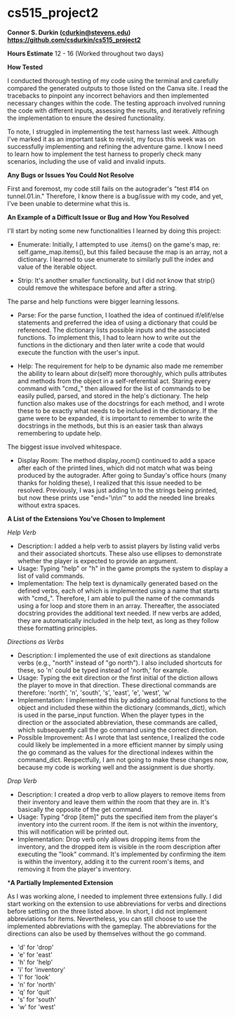 # cs515_project2

**Connor S. Durkin (cdurkin@stevens.edu)
https://github.com/csdurkin/cs515_project2**

**Hours Estimate**
12 - 16 (Worked throughout two days)

**How Tested**

I conducted thorough testing of my code using the terminal and carefully compared the generated outputs to those listed on the Canva site. I read the tracebacks to pinpoint any incorrect behaviors and then implemented necessary changes within the code. The testing approach involved running the code with different inputs, assessing the results, and iteratively refining the implementation to ensure the desired functionality.

To note, I struggled in implementing the test harness last week. Although I've  marked it as an important task to revisit, my focus this week was on successfully implementing and refining the adventure game. I know I need to learn how to implement the test harness to properly check many scenarios, including the use of valid and invalid inputs.

**Any Bugs or Issues You Could Not Resolve**

First and foremost, my code still fails on the autograder's "test #14 on tunnel.01.in." Therefore, I know there is a bug/issue with my code, and yet, I've been unable to determine what this is.

**An Example of a Difficult Issue or Bug and How You Resolved**

I'll start by noting some new functionalities I learned by doing this project:

- Enumerate: Initially, I attempted to use .items() on the game's map, re: self.game_map.items(), but this failed because the map is an array, not a dictionary. I learned to use enumerate to similarly pull the index and value of the iterable object.
  
- Strip: It's another smaller functionality, but I did not know that strip() could remove the whitespace before and after a string.

The parse and help functions were bigger learning lessons. 

- Parse: For the parse function, I loathed the idea of continued if/elif/else statements and preferred the idea of using a dictionary that could be referenced. The dictionary lists possible inputs and the associated functions. To implement this, I had to learn how to write out the functions in the dictionary and then later write a code that would execute the function with the user's input.

- Help: The requirement for help to be dynamic also made me remember the ability to learn about dir(self) more thoroughly, which pulls attributes and methods from the object in a self-referential act. Staring every command with "cmd_" then allowed for the list of commands to be easily pulled, parsed, and stored in the help's dictionary. The help function also makes use of the docstrings for each method, and I wrote these to be exactly what needs to be included in the dictionary. If the game were to be expanded, it is important to remember to write the docstrings in the methods, but this is an easier task than always remembering to update help.

The biggest issue involved whitespace. 

- Display Room: The method display_room() continued to add a space after each of the printed lines, which did not match what was being produced by the autograder. After going to Sunday's office hours (many thanks for holding these), I realized that this issue needed to be resolved. Previously, I was just adding \n to the strings being printed, but now these prints use "end='\n\n'" to add the needed line breaks without extra spaces. 

**A List of the Extensions You’ve Chosen to Implement**

*Help Verb*

- Description: I added a help verb to assist players by listing valid verbs and their associated shortcuts. These also use ellipses to demonstrate whether the player is expected to provide an argument.
- Usage: Typing "help" or "h" in the game prompts the system to display a list of valid commands.
- Implementation: The help text is dynamically generated based on the defined verbs, each of which is implemented using a name that starts with "cmd_". Therefore, I am able to pull the name of the commands using a for loop and store them in an array. Thereafter, the associated docstring provides the additional text needed. If new verbs are added, they are automatically included in the help text, as long as they follow these formatting principles.
  
*Directions as Verbs*

- Description: I implemented the use of exit directions as standalone verbs (e.g., "north" instead of "go north"). I also included shortcuts for these, so 'n' could be typed instead of 'north,' for example.
- Usage: Typing the exit direction or the first initial of the diction allows the player to move in that direction. These directional commands are therefore: 'north', 'n', 'south', 's', 'east', 'e', 'west', 'w'
- Implementation: I implemented this by adding additional functions to the object and included these within the dictionary (commands_dict), which is used in the parse_input function. When the player types in the direction or the associated abbreviation, these commands are called, which subsequently call the go command using the correct direction.
- Possible Improvement: As I wrote that last sentence, I realized the code could likely be implemented in a more efficient manner by simply using the go command as the values for the directional indexes within the command_dict. Respectfully, I am not going to make these changes now, because my code is working well and the assignment is due shortly.

*Drop Verb*
- Description: I created a drop verb to allow players to remove items from their inventory and leave them within the room that they are in. It's basically the opposite of the get command.
- Usage: Typing "drop [item]" puts the specified item from the player's inventory into the current room. If the item is not within the inventory, this will notification will be printed out.
- Implementation: Drop verb only allows dropping items from the inventory, and the dropped item is visible in the room description after executing the "look" command. It's implemented by confirming the item is within the inventory, adding it to the current room's items, and removing it from the player's inventory.


***A Partially Implemented Extension**

As I was working alone, I needed to implement three extensions fully. I did start working on the extension to use abbreviations for verbs and directions before settling on the three listed above. In short, I did not implement abbreviations for items. Nevertheless, you can still choose to use the implemented abbreviations with the gameplay. The abbreviations for the directions can also be used by themselves without the go command.

- 'd' for 'drop'
- 'e' for 'east'
- 'h' for 'help'
- 'i' for 'inventory'
- 'l' for 'look'
- 'n' for 'north'
- 'q' for 'quit'
- 's' for 'south'
- 'w' for 'west'
